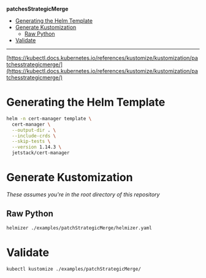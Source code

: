 **patchesStrategicMerge**

- [Generating the Helm Template](#generating-the-helm-template)
- [Generate Kustomization](#generate-kustomization)
  - [Raw Python](#raw-python)
- [Validate](#validate)

---

[https://kubectl.docs.kubernetes.io/references/kustomize/kustomization/patchesstrategicmerge/](https://kubectl.docs.kubernetes.io/references/kustomize/kustomization/patchesstrategicmerge/)

# Generating the Helm Template

```bash
helm -n cert-manager template \
  cert-manager \
  --output-dir . \
  --include-crds \
  --skip-tests \
  --version 1.14.3 \
  jetstack/cert-manager
```

# Generate Kustomization

_These assumes you're in the root directory of this repository_

## Raw Python

```bash
helmizer ./examples/patchStrategicMerge/helmizer.yaml
```

# Validate

```bash
kubectl kustomize ./examples/patchStrategicMerge/
```
